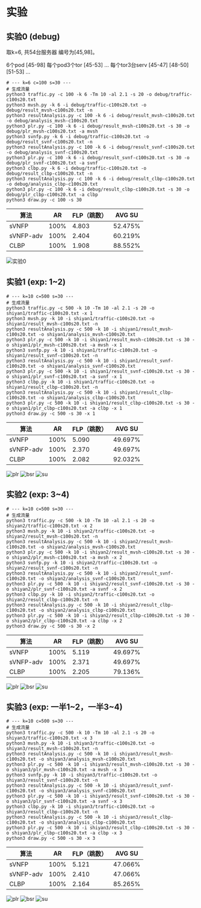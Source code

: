 # 实验

## 实验0 (debug)

取k=6, 共54台服务器  编号为[45,98]。

6个pod         [45-98]
每个pod3个tor   [45-53] ...
每个tor3台serv  [45-47] [48-50] [51-53] ...

```shell
# --- k=6 c=100 s=30 ---
# 生成流量
python3 traffic.py -c 100 -k 6 -Tm 10 -al 2.1 -s 20 -o debug/traffic-c100s20.txt
python3 mvsh.py -k 6 -i debug/traffic-c100s20.txt -o debug/result_mvsh-c100s20.txt -n
python3 resultAnalysis.py -c 100 -k 6 -i debug/result_mvsh-c100s20.txt -o debug/analysis_mvsh-c100s20.txt
python3 plr.py -c 100 -k 6 -i debug/result_mvsh-c100s20.txt -s 30 -o debug/plr_mvsh-c100s20.txt -a mvsh
python3 svnfp.py -k 6 -i debug/traffic-c100s20.txt -o debug/result_svnf-c100s20.txt -n
python3 resultAnalysis.py -c 100 -k 6 -i debug/result_svnf-c100s20.txt -o debug/analysis_svnf-c100s20.txt
python3 plr.py -c 100 -k 6 -i debug/result_svnf-c100s20.txt -s 30 -o debug/plr_svnf-c100s20.txt -a svnf
python3 clbp.py -k 6 -i debug/traffic-c100s20.txt -o debug/result_clbp-c100s20.txt -n
python3 resultAnalysis.py -c 100 -k 6 -i debug/result_clbp-c100s20.txt -o debug/analysis_clbp-c100s20.txt
python3 plr.py -c 100 -k 6 -i debug/result_clbp-c100s20.txt -s 30 -o debug/plr_clbp-c100s20.txt -a clbp
python3 draw.py -c 100 -s 30
```

| 算法       | AR    | FLP（跳数） | AVG SU  |
| ---       | ---   | ---        | ---     |
| sVNFP     | 100%  |  4.803     |52.475%  |
| sVNFP-adv | 100%  |  2.404     |60.219%  |
| CLBP      | 100%  |  1.908     |88.552%  |

![实验0](results/c100s30.png)

## 实验1   (exp: 1~2)

```shell
# --- k=10 c=500 s=30 ---
# 生成流量
python3 traffic.py -c 500 -k 10 -Tm 10 -al 2.1 -s 20 -o shiyan1/traffic-c100s20.txt -x 1
python3 mvsh.py -k 10 -i shiyan1/traffic-c100s20.txt -o shiyan1/result_mvsh-c100s20.txt -n
python3 resultAnalysis.py -c 500 -k 10 -i shiyan1/result_mvsh-c100s20.txt -o shiyan1/analysis_mvsh-c100s20.txt
python3 plr.py -c 500 -k 10 -i shiyan1/result_mvsh-c100s20.txt -s 30 -o shiyan1/plr_mvsh-c100s20.txt -a mvsh -x 1
python3 svnfp.py -k 10 -i shiyan1/traffic-c100s20.txt -o shiyan1/result_svnf-c100s20.txt -n
python3 resultAnalysis.py -c 500 -k 10 -i shiyan1/result_svnf-c100s20.txt -o shiyan1/analysis_svnf-c100s20.txt
python3 plr.py -c 500 -k 10 -i shiyan1/result_svnf-c100s20.txt -s 30 -o shiyan1/plr_svnf-c100s20.txt -a svnf -x 1
python3 clbp.py -k 10 -i shiyan1/traffic-c100s20.txt -o shiyan1/result_clbp-c100s20.txt -n
python3 resultAnalysis.py -c 500 -k 10 -i shiyan1/result_clbp-c100s20.txt -o shiyan1/analysis_clbp-c100s20.txt
python3 plr.py -c 500 -k 10 -i shiyan1/result_clbp-c100s20.txt -s 30 -o shiyan1/plr_clbp-c100s20.txt -a clbp -x 1
python3 draw.py -c 500 -s 30 -x 1
```

| 算法       | AR    | FLP（跳数） | AVG SU  |
| ---       | ---   | ---        | ---     |
| sVNFP     | 100%  |  5.090     |49.697%  |
| sVNFP-adv | 100%  |  2.370     |49.697%  |
| CLBP      | 100%  |  2.082     |92.032%  |

![plr](results/plr_c500s30-1.png)
![bsr](results/bsr_c500s30-1.png)
![su](results/su_c500s30-1.png)

## 实验2 (exp: 3~4)

```shell
# --- k=10 c=500 s=30 ---
# 生成流量
python3 traffic.py -c 500 -k 10 -Tm 10 -al 2.1 -s 20 -o shiyan2/traffic-c100s20.txt -x 2
python3 mvsh.py -k 10 -i shiyan2/traffic-c100s20.txt -o shiyan2/result_mvsh-c100s20.txt -n
python3 resultAnalysis.py -c 500 -k 10 -i shiyan2/result_mvsh-c100s20.txt -o shiyan2/analysis_mvsh-c100s20.txt
python3 plr.py -c 500 -k 10 -i shiyan2/result_mvsh-c100s20.txt -s 30 -o shiyan2/plr_mvsh-c100s20.txt -a mvsh -x 2
python3 svnfp.py -k 10 -i shiyan2/traffic-c100s20.txt -o shiyan2/result_svnf-c100s20.txt -n
python3 resultAnalysis.py -c 500 -k 10 -i shiyan2/result_svnf-c100s20.txt -o shiyan2/analysis_svnf-c100s20.txt
python3 plr.py -c 500 -k 10 -i shiyan2/result_svnf-c100s20.txt -s 30 -o shiyan2/plr_svnf-c100s20.txt -a svnf -x 2
python3 clbp.py -k 10 -i shiyan2/traffic-c100s20.txt -o shiyan2/result_clbp-c100s20.txt -n
python3 resultAnalysis.py -c 500 -k 10 -i shiyan2/result_clbp-c100s20.txt -o shiyan2/analysis_clbp-c100s20.txt
python3 plr.py -c 500 -k 10 -i shiyan2/result_clbp-c100s20.txt -s 30 -o shiyan2/plr_clbp-c100s20.txt -a clbp -x 2
python3 draw.py -c 500 -s 30 -x 2
```

| 算法       | AR    | FLP（跳数） | AVG SU  |
| ---       | ---   | ---        | ---     |
| sVNFP     | 100%  |  5.119     |49.697%  |
| sVNFP-adv | 100%  |  2.371     |49.697%  |
| CLBP      | 100%  |  2.205     |79.136%  |

![plr](results/plr_c500s30-2.png)
![bsr](results/bsr_c500s30-2.png)
![su](results/su_c500s30-2.png)

## 实验3 (exp: 一半1\~2，一半3\~4)

```shell
# --- k=10 c=500 s=30 ---
# 生成流量
python3 traffic.py -c 500 -k 10 -Tm 10 -al 2.1 -s 20 -o shiyan3/traffic-c100s20.txt -x 3
python3 mvsh.py -k 10 -i shiyan3/traffic-c100s20.txt -o shiyan3/result_mvsh-c100s20.txt -n
python3 resultAnalysis.py -c 500 -k 10 -i shiyan3/result_mvsh-c100s20.txt -o shiyan3/analysis_mvsh-c100s20.txt
python3 plr.py -c 500 -k 10 -i shiyan3/result_mvsh-c100s20.txt -s 30 -o shiyan3/plr_mvsh-c100s20.txt -a mvsh -x 3
python3 svnfp.py -k 10 -i shiyan3/traffic-c100s20.txt -o shiyan3/result_svnf-c100s20.txt -n
python3 resultAnalysis.py -c 500 -k 10 -i shiyan3/result_svnf-c100s20.txt -o shiyan3/analysis_svnf-c100s20.txt
python3 plr.py -c 500 -k 10 -i shiyan3/result_svnf-c100s20.txt -s 30 -o shiyan3/plr_svnf-c100s20.txt -a svnf -x 3
python3 clbp.py -k 10 -i shiyan3/traffic-c100s20.txt -o shiyan3/result_clbp-c100s20.txt -n
python3 resultAnalysis.py -c 500 -k 10 -i shiyan3/result_clbp-c100s20.txt -o shiyan3/analysis_clbp-c100s20.txt
python3 plr.py -c 500 -k 10 -i shiyan3/result_clbp-c100s20.txt -s 30 -o shiyan3/plr_clbp-c100s20.txt -a clbp -x 3
python3 draw.py -c 500 -s 30 -x 3
```

| 算法       | AR    | FLP（跳数） | AVG SU  |
| ---       | ---   | ---        | ---     |
| sVNFP     | 100%  |  5.121     |47.066%  |
| sVNFP-adv | 100%  |  2.410     |47.066%  |
| CLBP      | 100%  |  2.164     |85.265%  |

![plr](results/plr_c500s30-3.png)
![bsr](results/bsr_c500s30-3.png)
![su](results/su_c500s30-3.png)
